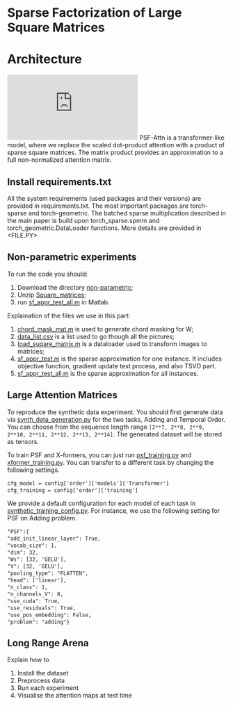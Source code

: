 # Sparse Factorization of Large Square Matrices
# **Architecture**
![Architeture of PSF](https://github.com/RuslanKhalitov/SparseFactorization/blob/master/psf.pdf?raw=true)
PSF-Attn is a transformer-like model, where we replace the scaled dot-product attention with a product of sparse square matrices. The matrix product provides an approximation to a full non-normalized attention matrix.

## Install requirements.txt
All the system requirements (used packages and their versions) are provided in requirements.txt.
The most important packages are torch-sparse and torch-geometric. The batched sparse multiplication described in the main paper is build upon torch_sparse.spmm and torch_geometric.DataLoader functions. More details are provided in <FILE.PY>

## Non-parametric experiments
To run the code you should:
1. Download the directory [non-parametric](https://github.com/RuslanKhalitov/SparseFactorization/tree/master/non-parametric);
2. Unzip [Square_matrices](https://github.com/RuslanKhalitov/SparseFactorization/tree/master/non-parametric);
3. run [sf_appr_test_all.m](https://github.com/RuslanKhalitov/SparseFactorization/blob/master/non-parametric/sf_appr_test_all.m) in Matlab.

Explaination of the files we use in this part:
1. [chord_mask_mat.m](https://github.com/RuslanKhalitov/SparseFactorization/blob/master/non-parametric/chord_mask_mat.m) is used to generate chord masking for W;
2. [data_list.csv](https://github.com/RuslanKhalitov/SparseFactorization/blob/master/non-parametric/data_list.csv) is a list used to go though all the pictures;
3. [load_suqare_matrix.m](https://github.com/RuslanKhalitov/SparseFactorization/blob/master/non-parametric/load_suqare_matrix.m) is a dataloader used to transform images to matrices;
4. [sf_appr_test.m](https://github.com/RuslanKhalitov/SparseFactorization/blob/master/non-parametric/sf_appr_test.m) is the sparse approximation for one instance. It includes objective function, gradient update test process, and also TSVD part.
5. [sf_appr_test_all.m](https://github.com/RuslanKhalitov/SparseFactorization/blob/master/non-parametric/sf_appr_test_all.m) is the sparse approximation for all instances.

## Large Attention Matrices
To reproduce the synthetic data experiment. You should first generate data via [synth_data_generation.py](https://github.com/RuslanKhalitov/SparseFactorization/tree/master/SyntheticExperiments) for the two tasks, Adding and Temporal Order.  You can choose from the sequence length range `[2**7, 2**8, 2**9, 2**10, 2**11, 2**12, 2**13, 2**14]`. The generated dataset will be stored as tensors. 

To train PSF and X-formers, you can just run [psf_training.py](https://github.com/RuslanKhalitov/SparseFactorization/tree/master/SyntheticExperiments) and [xformer_training.py](https://github.com/RuslanKhalitov/SparseFactorization/tree/master/SyntheticExperiments). You can transfer to a different task by changing the following settings.

    cfg_model = config['order']['models']['Transformer']  
    cfg_training = config['order']['training']

We provide a default configuration for each model of each task in [synthetic_training_config.py](https://github.com/RuslanKhalitov/SparseFactorization/tree/master/SyntheticExperiments). For instance, we use the following setting for PSF on Adding problem.

    "PSF":{  
    "add_init_linear_layer": True,  
    "vocab_size": 1,  
    "dim": 32,  
    "Ws": [32, 'GELU'],  
    "V": [32, 'GELU'],  
    "pooling_type": "FLATTEN",  
    "head": ['linear'],  
    "n_class": 1,  
    "n_channels_V": 8,  
    "use_cuda": True,  
    "use_residuals": True,  
    "use_pos_embedding": False,  
    "problem": "adding"}

## Long Range Arena
Explain how to 
  1) Install the dataset
  2) Preprocess data
  3) Run each experiment
  4) Visualise the attention maps at test time

